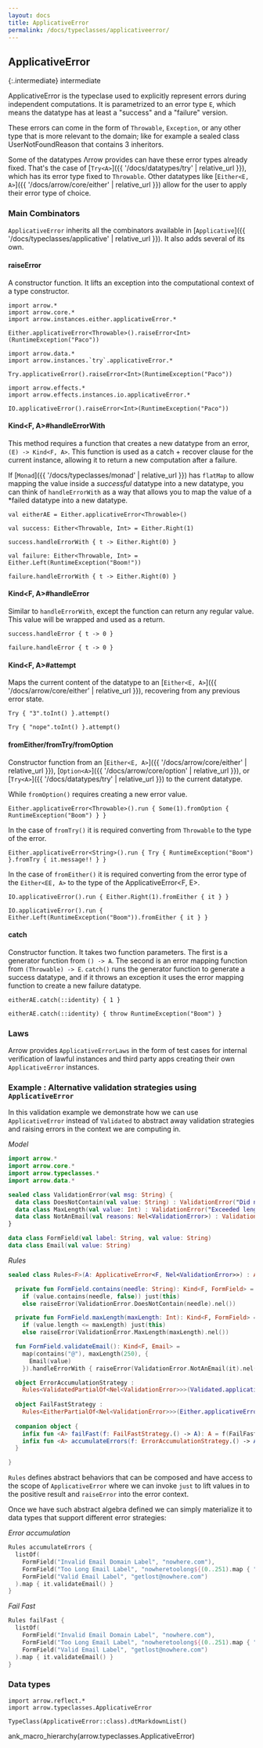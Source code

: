 ```yaml
---
layout: docs
title: ApplicativeError
permalink: /docs/typeclasses/applicativeerror/
---
```


## ApplicativeError

{:.intermediate}
intermediate

ApplicativeError is the typeclase used to explicitly represent errors during independent computations.
It is parametrized to an error type `E`, which means the datatype has at least a "success" and a "failure" version.

These errors can come in the form of `Throwable`, `Exception`, or any other type that is more relevant to the domain;
like for example a sealed class UserNotFoundReason that contains 3 inheritors.

Some of the datatypes Λrrow provides can have these error types already fixed.
That's the case of [`Try<A>`]({{ '/docs/datatypes/try' | relative_url }}), which has its error type fixed to `Throwable`.
Other datatypes like [`Either<E, A>`]({{ '/docs/arrow/core/either' | relative_url }}) allow for the user to apply their error type of choice.

### Main Combinators

`ApplicativeError` inherits all the combinators available in [`Applicative`]({{ '/docs/typeclasses/applicative' | relative_url }}). It also adds several of its own.

#### raiseError

A constructor function. It lifts an exception into the computational context of a type constructor.

```kotlin:ank
import arrow.*
import arrow.core.*
import arrow.instances.either.applicativeError.*

Either.applicativeError<Throwable>().raiseError<Int>(RuntimeException("Paco"))
```

```kotlin:ank
import arrow.data.*
import arrow.instances.`try`.applicativeError.*

Try.applicativeError().raiseError<Int>(RuntimeException("Paco"))
```

```kotlin:ank
import arrow.effects.*
import arrow.effects.instances.io.applicativeError.*

IO.applicativeError().raiseError<Int>(RuntimeException("Paco"))
```

#### Kind<F, A>#handleErrorWith

This method requires a function that creates a new datatype from an error, `(E) -> Kind<F, A>`. This function is used as a catch + recover clause for the current instance, allowing it to return a new computation after a failure.

If [`Monad`]({{ '/docs/typeclasses/monad' | relative_url }}) has `flatMap` to allow mapping the value inside a *successful* datatype into a new datatype, you can think of `handleErrorWith` as a way that allows you to map the value of a *failed datatype into a new datatype.

```kotlin:ank
val eitherAE = Either.applicativeError<Throwable>()

val success: Either<Throwable, Int> = Either.Right(1)

success.handleErrorWith { t -> Either.Right(0) }
```

```kotlin:ank
val failure: Either<Throwable, Int> = Either.Left(RuntimeException("Boom!"))

failure.handleErrorWith { t -> Either.Right(0) }
```

#### Kind<F, A>#handleError

Similar to `handleErrorWith`, except the function can return any regular value. This value will be wrapped and used as a return.

```kotlin:ank
success.handleError { t -> 0 }
```

```kotlin:ank
failure.handleError { t -> 0 }
```

#### Kind<F, A>#attempt

Maps the current content of the datatype to an [`Either<E, A>`]({{ '/docs/arrow/core/either' | relative_url }}), recovering from any previous error state.

```kotlin:ank
Try { "3".toInt() }.attempt()
```

```kotlin:ank
Try { "nope".toInt() }.attempt()
```

#### fromEither/fromTry/fromOption

Constructor function from an [`Either<E, A>`]({{ '/docs/arrow/core/either' | relative_url }}), [`Option<A>`]({{ '/docs/arrow/core/option' | relative_url }}), or [`Try<A>`]({{ '/docs/datatypes/try' | relative_url }}) to the current datatype.

While `fromOption()` requires creating a new error value.

```kotlin:ank
Either.applicativeError<Throwable>().run { Some(1).fromOption { RuntimeException("Boom") } }
```

In the case of `fromTry()` it is required converting from `Throwable` to the type of the error.

```kotlin:ank
Either.applicativeError<String>().run { Try { RuntimeException("Boom") }.fromTry { it.message!! } }
```

In the case of `fromEither()` it is required converting from the error type of the `Either<EE, A>` to the type of the ApplicativeError<F, E>.

```kotlin:ank
IO.applicativeError().run { Either.Right(1).fromEither { it } }
```

```kotlin:ank
IO.applicativeError().run { Either.Left(RuntimeException("Boom")).fromEither { it } }
```

#### catch

Constructor function. It takes two function parameters. The first is a generator function from `() -> A`. The second is an error mapping function from `(Throwable) -> E`.
`catch()` runs the generator function to generate a success datatype, and if it throws an exception it uses the error mapping function to create a new failure datatype.

```kotlin:ank
eitherAE.catch(::identity) { 1 }
```

```kotlin:ank
eitherAE.catch(::identity) { throw RuntimeException("Boom") }
```

### Laws

Arrow provides `ApplicativeErrorLaws` in the form of test cases for internal verification of lawful instances and third party apps creating their own `ApplicativeError` instances.

### Example : Alternative validation strategies using `ApplicativeError`

In this validation example we demonstrate how we can use `ApplicativeError` instead of `Validated` to abstract away validation strategies and raising errors in the context we are computing in.

*Model*

```kotlin
import arrow.*
import arrow.core.*
import arrow.typeclasses.*
import arrow.data.*

sealed class ValidationError(val msg: String) {
  data class DoesNotContain(val value: String) : ValidationError("Did not contain $value")
  data class MaxLength(val value: Int) : ValidationError("Exceeded length of $value")
  data class NotAnEmail(val reasons: Nel<ValidationError>) : ValidationError("Not a valid email")
}

data class FormField(val label: String, val value: String)
data class Email(val value: String)
```

*Rules*

```kotlin
sealed class Rules<F>(A: ApplicativeError<F, Nel<ValidationError>>) : ApplicativeError<F, Nel<ValidationError>> by A {

  private fun FormField.contains(needle: String): Kind<F, FormField> =
    if (value.contains(needle, false)) just(this)
    else raiseError(ValidationError.DoesNotContain(needle).nel())

  private fun FormField.maxLength(maxLength: Int): Kind<F, FormField> =
    if (value.length <= maxLength) just(this)
    else raiseError(ValidationError.MaxLength(maxLength).nel())

  fun FormField.validateEmail(): Kind<F, Email> =
    map(contains("@"), maxLength(250), {
      Email(value)
    }).handleErrorWith { raiseError(ValidationError.NotAnEmail(it).nel()) }

  object ErrorAccumulationStrategy :
    Rules<ValidatedPartialOf<Nel<ValidationError>>>(Validated.applicativeError(NonEmptyList.semigroup()))
  
  object FailFastStrategy :
    Rules<EitherPartialOf<Nel<ValidationError>>>(Either.applicativeError())
  
  companion object {
    infix fun <A> failFast(f: FailFastStrategy.() -> A): A = f(FailFastStrategy)
    infix fun <A> accumulateErrors(f: ErrorAccumulationStrategy.() -> A): A = f(ErrorAccumulationStrategy)
  }

}
```

`Rules` defines abstract behaviors that can be composed and have access to the scope of `ApplicativeError` where we can invoke `just` to lift values in to the positive result and `raiseError` into the error context.

Once we have such abstract algebra defined we can simply materialize it to data types that support different error strategies:

*Error accumulation*

```kotlin
Rules accumulateErrors {
  listOf(
    FormField("Invalid Email Domain Label", "nowhere.com"),
    FormField("Too Long Email Label", "nowheretoolong${(0..251).map { "g" }}"), //this accumulates N errors
    FormField("Valid Email Label", "getlost@nowhere.com")
  ).map { it.validateEmail() }
}
```
*Fail Fast*

```kotlin
Rules failFast {
  listOf(
    FormField("Invalid Email Domain Label", "nowhere.com"),
    FormField("Too Long Email Label", "nowheretoolong${(0..251).map { "g" }}"), //this fails fast 
    FormField("Valid Email Label", "getlost@nowhere.com")
  ).map { it.validateEmail() }
}
```

### Data types

```kotlin:ank:replace
import arrow.reflect.*
import arrow.typeclasses.ApplicativeError

TypeClass(ApplicativeError::class).dtMarkdownList()
```

ank_macro_hierarchy(arrow.typeclasses.ApplicativeError)
